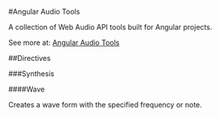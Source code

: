 #Angular Audio Tools

A collection of Web Audio API tools built for Angular projects.

See more at: [Angular Audio Tools](http://stolinski.github.io/AngularAudioTools/)

##Directives

###Synthesis

####Wave

Creates a wave form with the specified frequency or note.